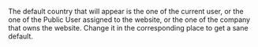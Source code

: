 The default country that will appear is the one of the current user, or
the one of the Public User assigned to the website, or the one of the
company that owns the website. Change it in the corresponding place to
get a sane default.

